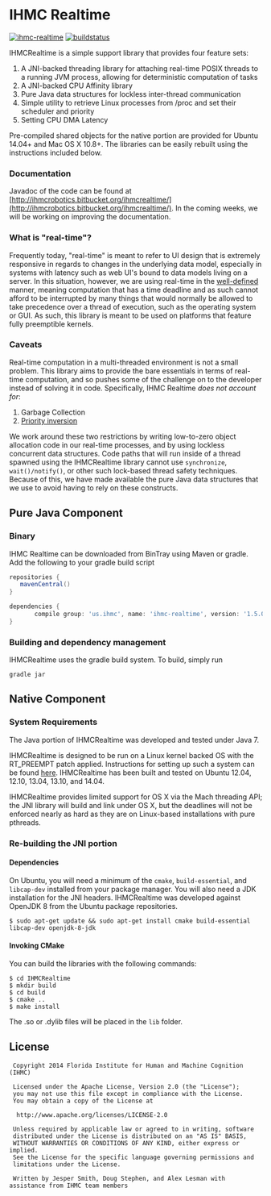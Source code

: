 # IHMC Realtime
[ ![ihmc-realtime](https://maven-badges.herokuapp.com/maven-central/us.ihmc/ihmc-realtime/badge.svg?style=plastic)](https://maven-badges.herokuapp.com/maven-central/us.ihmc/ihmc-realtime)
[ ![buildstatus](https://bamboo.ihmc.us/plugins/servlet/wittified/build-status/LIBS-IHMCREALTIME)](https://bamboo.ihmc.us/plugins/servlet/wittified/build-status/LIBS-IHMCREALTIME)

IHMCRealtime is a simple support library that provides four feature sets:

1. A JNI-backed threading library for attaching real-time POSIX threads to a running JVM process, allowing for
deterministic computation of tasks
2. A JNI-backed CPU Affinity library
3. Pure Java data structures for lockless inter-thread communication
4. Simple utility to retrieve Linux processes from /proc and set their scheduler and priority
5. Setting CPU DMA Latency

Pre-compiled shared objects for the native portion are provided for Ubuntu 14.04+ and Mac OS X 10.8+.  The libraries
can be easily rebuilt using the instructions included below.

### Documentation
Javadoc of the code can be found at [http://ihmcrobotics.bitbucket.org/ihmcrealtime/](http://ihmcrobotics.bitbucket.org/ihmcrealtime/). In the coming weeks, we will be working on improving the documentation.


### What is "real-time"?
Frequently today, "real-time" is meant to refer to UI design that is extremely responsive in regards to changes in
the underlying data model, especially in systems with latency such as web UI's bound to data models living on a server.  In this situation, however, we are using real-time in the [well-defined](http://en.wikipedia.org/wiki/Real-time_computing) manner, meaning computation that has a time deadline
and as such cannot afford to be interrupted by many things that would normally be allowed to take precedence over a thread of execution, such as the operating system or GUI.  As such, this library is meant to be used on platforms that feature fully preemptible kernels.

### Caveats
Real-time computation in a multi-threaded environment is not a small problem.  This library aims to provide the bare essentials in terms of real-time computation, and so pushes some of the challenge on to the developer instead of solving it in code.  Specifically, IHMC Realtime *does not account for*:

1. Garbage Collection
2. [Priority inversion](http://en.wikipedia.org/wiki/Priority_inversion)

We work around these two restrictions by writing low-to-zero object allocation code in our real-time processes, and by using lockless concurrent data structures.  Code paths that will run inside of a thread spawned using the IHMCRealtime library cannot use `synchronize`, `wait()/notify()`, or other such lock-based thread safety techniques.  Because of this, we have made available the pure Java data structures that we use to avoid having to rely on these constructs.

## Pure Java Component

### Binary
IHMC Realtime can be downloaded from BinTray using Maven or gradle. Add the following to your gradle build script


```gradle
repositories {
   mavenCentral()
}

dependencies {
       compile group: 'us.ihmc', name: 'ihmc-realtime', version: '1.5.0'
}
```

### Building and dependency management
IHMCRealtime uses the gradle build system. To build, simply run

```
gradle jar
```

## Native Component

### System Requirements
The Java portion of IHMCRealtime was developed and tested under Java 7.

IHMCRealtime is designed to be run on a Linux kernel backed OS with the RT_PREEMPT patch applied. Instructions for
setting up such a system can be found [here](https://rt.wiki.kernel.org/index.php/RT_PREEMPT_HOWTO).  IHMCRealtime has
been built and tested on Ubuntu 12.04, 12.10, 13.04, 13.10, and 14.04.

IHMCRealtime provides limited support for OS X via the Mach threading API; the JNI library will build and link under
OS X, but the deadlines will not be enforced nearly as hard as they are on Linux-based installations with pure pthreads.

### Re-building the JNI portion

#### Dependencies

On Ubuntu, you will need a minimum of the `cmake`, `build-essential`, and `libcap-dev` installed from your package manager.  You will also need a JDK installation for the JNI headers.  IHMCRealtime was developed against OpenJDK 8
from the Ubuntu package repositories.

    $ sudo apt-get update && sudo apt-get install cmake build-essential libcap-dev openjdk-8-jdk

#### Invoking CMake

You can build the libraries with the following commands:

    $ cd IHMCRealtime
    $ mkdir build
    $ cd build
    $ cmake ..
    $ make install

The .so or .dylib files will be placed in the `lib` folder.

## License
     Copyright 2014 Florida Institute for Human and Machine Cognition (IHMC)

     Licensed under the Apache License, Version 2.0 (the "License");
     you may not use this file except in compliance with the License.
     You may obtain a copy of the License at

      http://www.apache.org/licenses/LICENSE-2.0

     Unless required by applicable law or agreed to in writing, software
     distributed under the License is distributed on an "AS IS" BASIS,
     WITHOUT WARRANTIES OR CONDITIONS OF ANY KIND, either express or implied.
     See the License for the specific language governing permissions and
     limitations under the License.

     Written by Jesper Smith, Doug Stephen, and Alex Lesman with assistance from IHMC team members
